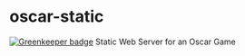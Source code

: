 # oscar-static

[![Greenkeeper badge](https://badges.greenkeeper.io/delta62/oscar-static.svg)](https://greenkeeper.io/)
Static Web Server for an Oscar Game
